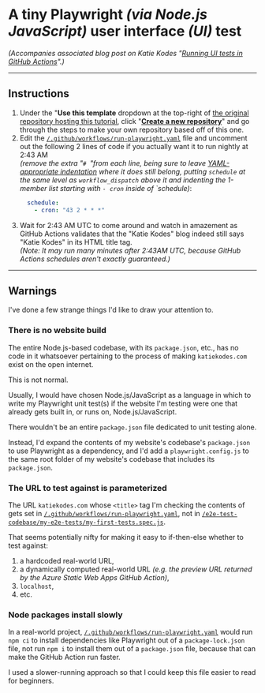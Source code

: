 # A tiny Playwright _(via Node.js JavaScript)_ user interface _(UI)_ test

_(Accompanies associated blog post on Katie Kodes "[Running UI tests in GitHub Actions](https://katiekodes.com/github-actions-ui-testing/)".)_



---

## Instructions

1. Under the "**Use this template** dropdown at the top-right of [the original repository hosting this tutorial](https://github.com/kkgthb/qa-auto-ui-001-playwright-js-min-viable-build), click "**[Create a new repository](https://github.com/kkgthb/qa-auto-ui-001-playwright-js-min-viable-build/generate)**" and go through the steps to make your own repository based off of this one.
1. Edit the [`/.github/workflows/run-playwright.yaml`](./blob/main/.github/workflows/run-playwright.yaml) file and uncomment out the following 2 lines of code if you actually want it to run nightly at 2:43 AM <br/>_(remove the extra "`# `"from each line, being sure to leave [YAML-appropriate indentation](https://www.cloudbees.com/blog/yaml-tutorial-everything-you-need-get-started) where it does still belong, putting `schedule` at the same level as `workflow_dispatch` above it and indenting the 1-member list starting with `- cron` inside of `schedule)_:
    ```yaml
      schedule:
        - cron: "43 2 * * *"
    ```
1. Wait for 2:43 AM UTC to come around and watch in amazement as GitHub Actions validates that the "Katie Kodes" blog indeed still says "Katie Kodes" in its HTML title tag. <br/>_(Note:  It may run many minutes after 2:43AM UTC, because GitHub Actions schedules aren't exactly guaranteed.)_

---

## Warnings

I've done a few strange things I'd like to draw your attention to.

### There is no website build

The entire Node.js-based codebase, with its `package.json`, etc., has no code in it whatsoever pertaining to the process of making `katiekodes.com` exist on the open internet.

This is not normal.

Usually, I would have chosen Node.js/JavaScript as a language in which to write my Playwright unit test(s) if the website I'm testing were one that already gets built in, or runs on, Node.js/JavaScript.

There wouldn't be an entire `package.json` file dedicated to unit testing alone.

Instead, I'd expand the contents of my website's codebase's `package.json` to use Playwright as a dependency, and I'd add a `playwright.config.js` to the same root folder of my website's codebase that includes its `package.json`.

### The URL to test against is parameterized

The URL `katiekodes.com` whose `<title>` tag I'm checking the contents of gets set in [`/.github/workflows/run-playwright.yaml`](./blob/main/.github/workflows/run-playwright.yaml), not in [`/e2e-test-codebase/my-e2e-tests/my-first-tests.spec.js`](./blob/main/e2e-test-codebase/my-e2e-tests/my-first-tests.spec.js).

That seems potentially nifty for making it easy to if-then-else whether to test against:

1. a hardcoded real-world URL, 
1. a dynamically computed real-world URL _(e.g. the preview URL returned by the Azure Static Web Apps GitHub Action)_, 
1. `localhost`, 
1. etc.

### Node packages install slowly

In a real-world project, [`/.github/workflows/run-playwright.yaml`](./blob/main/.github/workflows/run-playwright.yaml) would run `npm ci` to install dependencies like Playwright out of a `package-lock.json` file, not run `npm i` to install them out of a `package.json` file, because that can make the GitHub Action run faster.

I used a slower-running approach so that I could keep this file easier to read for beginners.
